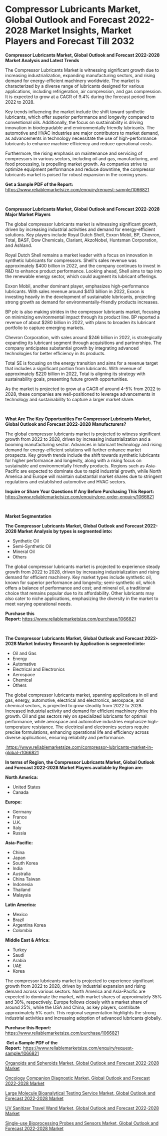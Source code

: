 <p><h1>Compressor Lubricants Market, Global Outlook and Forecast 2022-2028 Market Insights, Market Players and Forecast Till 2032</h1></p><p><strong>Compressor Lubricants Market, Global Outlook and Forecast 2022-2028 Market Analysis and Latest Trends</strong></p>
<p><p>The Compressor Lubricants Market is witnessing significant growth due to increasing industrialization, expanding manufacturing sectors, and rising demand for energy-efficient machinery worldwide. The market is characterized by a diverse range of lubricants designed for various applications, including refrigeration, air compression, and gas compression. It is expected to grow at a CAGR of 9.4% during the forecast period from 2022 to 2028.</p><p>Key trends influencing the market include the shift toward synthetic lubricants, which offer superior performance and longevity compared to conventional oils. Additionally, the focus on sustainability is driving innovation in biodegradable and environmentally friendly lubricants. The automotive and HVAC industries are major contributors to market demand, as advancements in technology necessitate the use of high-performance lubricants to enhance machine efficiency and reduce operational costs. </p><p>Furthermore, the rising emphasis on maintenance and servicing of compressors in various sectors, including oil and gas, manufacturing, and food processing, is propelling market growth. As companies strive to optimize equipment performance and reduce downtime, the compressor lubricants market is poised for robust expansion in the coming years.</p></p>
<p><strong>Get a Sample PDF of the Report:&nbsp;</strong> <a href="https://www.reliablemarketsize.com/enquiry/request-sample/1066821?utm_campaign=2176&utm_medium=2&utm_source=Github&utm_content=ia&utm_term=21032025&utm_id=compressor-lubricants-market-global-outlook-and-forecast-2022-2028">https://www.reliablemarketsize.com/enquiry/request-sample/1066821</a></p>
<p>&nbsp;</p>
<p><strong>Compressor Lubricants Market, Global Outlook and Forecast 2022-2028 Major Market Players</strong></p>
<p><p>The global compressor lubricants market is witnessing significant growth, driven by increasing industrial activities and demand for energy-efficient solutions. Key players include Royal Dutch Shell, Exxon Mobil, BP, Chevron, Total, BASF, Dow Chemicals, Clariant, AkzoNobel, Huntsman Corporation, and Ashland.</p><p>Royal Dutch Shell remains a market leader with a focus on innovation in synthetic lubricants for compressors. Shell's sales revenue was approximately $400 billion in 2022, and the company continues to invest in R&D to enhance product performance. Looking ahead, Shell aims to tap into the renewable energy sector, which could augment its lubricant offerings.</p><p>Exxon Mobil, another dominant player, emphasizes high-performance lubricants. With sales revenue around $413 billion in 2022, Exxon is investing heavily in the development of sustainable lubricants, projecting strong growth as demand for environmentally-friendly products increases.</p><p>BP plc is also making strides in the compressor lubricants market, focusing on minimizing environmental impact through its product line. BP reported a revenue of about $280 billion in 2022, with plans to broaden its lubricant portfolio to capture emerging markets.</p><p>Chevron Corporation, with sales around $246 billion in 2022, is strategically expanding its lubricant segment through acquisitions and partnerships. The company anticipates substantial growth by integrating advanced technologies for better efficiency in its products.</p><p>Total SE is focusing on the energy transition and aims for a revenue target that includes a significant portion from lubricants. With revenue of approximately $220 billion in 2022, Total is aligning its strategy with sustainability goals, presenting future growth opportunities.</p><p>As the market is projected to grow at a CAGR of around 4-5% from 2022 to 2028, these companies are well-positioned to leverage advancements in technology and sustainability to capture a larger market share.</p></p>
<p>&nbsp;</p>
<p><strong>What Are The Key Opportunities For Compressor Lubricants Market, Global Outlook and Forecast 2022-2028 Manufacturers?</strong></p>
<p><p>The global compressor lubricants market is projected to witness significant growth from 2022 to 2028, driven by increasing industrialization and a booming manufacturing sector. Advances in lubricant technology and rising demand for energy-efficient solutions will further enhance market prospects. Key growth trends include the shift towards synthetic lubricants for higher performance and longevity, along with a rising focus on sustainable and environmentally friendly products. Regions such as Asia-Pacific are expected to dominate due to rapid industrial growth, while North America and Europe will maintain substantial market shares due to stringent regulations and established automotive and HVAC sectors.</p></p>
<p><strong>Inquire or Share Your Questions If Any Before Purchasing This Report:</strong> <a href="https://www.reliablemarketsize.com/enquiry/pre-order-enquiry/1066821?utm_campaign=2176&utm_medium=2&utm_source=Github&utm_content=ia&utm_term=21032025&utm_id=compressor-lubricants-market-global-outlook-and-forecast-2022-2028">https://www.reliablemarketsize.com/enquiry/pre-order-enquiry/1066821</a></p>
<p>&nbsp;</p>
<p><strong>Market Segmentation</strong></p>
<p><strong>The Compressor Lubricants Market, Global Outlook and Forecast 2022-2028 Market Analysis by types is segmented into:</strong></p>
<p><ul><li>Synthetic Oil</li><li>Semi-Synthetic Oil</li><li>Mineral Oil</li><li>Others</li></ul></p>
<p><p>The global compressor lubricants market is projected to experience steady growth from 2022 to 2028, driven by increasing industrialization and rising demand for efficient machinery. Key market types include synthetic oil, known for superior performance and longevity; semi-synthetic oil, which offers a balance of performance and cost; and mineral oil, a traditional choice that remains popular due to its affordability. Other lubricants may also cater to niche applications, emphasizing the diversity in the market to meet varying operational needs.</p></p>
<p><strong>Purchase this Report:&nbsp;</strong><a href="https://www.reliablemarketsize.com/purchase/1066821?utm_campaign=2176&utm_medium=2&utm_source=Github&utm_content=ia&utm_term=21032025&utm_id=compressor-lubricants-market-global-outlook-and-forecast-2022-2028">https://www.reliablemarketsize.com/purchase/1066821</a></p>
<p>&nbsp;</p>
<p><strong>The Compressor Lubricants Market, Global Outlook and Forecast 2022-2028 Market Industry Research by Application is segmented into:</strong></p>
<p><ul><li>Oil and Gas</li><li>Energy</li><li>Automative</li><li>Electrical and Electronics</li><li>Aerospace</li><li>Chemical</li><li>Others</li></ul></p>
<p><p>The global compressor lubricants market, spanning applications in oil and gas, energy, automotive, electrical and electronics, aerospace, and chemical sectors, is projected to grow steadily from 2022 to 2028. Increased industrial activity and demand for efficient machinery drive this growth. Oil and gas sectors rely on specialized lubricants for optimal performance, while aerospace and automotive industries emphasize high-temperature resistance. The electrical and electronics sectors require precise formulations, enhancing operational life and efficiency across diverse applications, ensuring reliability and performance.</p></p>
<p><a href="https://www.reliablemarketsize.com/compressor-lubricants-market-in-global-r1066821?utm_campaign=2176&utm_medium=2&utm_source=Github&utm_content=ia&utm_term=21032025&utm_id=compressor-lubricants-market-global-outlook-and-forecast-2022-2028">&nbsp;https://www.reliablemarketsize.com/compressor-lubricants-market-in-global-r1066821</a></p>
<p><strong>In terms of Region, the Compressor Lubricants Market, Global Outlook and Forecast 2022-2028 Market Players available by Region are:</strong></p>
<p>
    <p> <strong> North America: </strong>
        <ul>
            <li>United States</li>
            <li>Canada</li>
        </ul>
        </p> 
    <p> <strong> Europe: </strong>
        <ul>
            <li>Germany</li>
            <li>France</li>
            <li>U.K.</li>
            <li>Italy</li>
            <li>Russia</li>
        </ul>
        </p> 
    <p> <strong> Asia-Pacific: </strong>
        <ul>
            <li>China</li>
            <li>Japan</li>
            <li>South Korea</li>
            <li>India</li>
            <li>Australia</li>
            <li>China Taiwan</li>
            <li>Indonesia</li>
            <li>Thailand</li>
            <li>Malaysia</li>
        </ul>
        </p> 
    <p> <strong> Latin America: </strong>
        <ul>
            <li>Mexico</li>
            <li>Brazil</li>
            <li>Argentina Korea</li>
            <li>Colombia</li>
        </ul>
        </p> 
    <p> <strong> Middle East & Africa: </strong>
        <ul>
            <li>Turkey</li>
            <li>Saudi</li>
            <li>Arabia</li>
            <li>UAE</li>
            <li>Korea</li>
        </ul>
    </p>
    </p>
<p><p>The compressor lubricants market is projected to experience significant growth from 2022 to 2028, driven by industrial expansion and rising demand across various sectors. North America and Asia-Pacific are expected to dominate the market, with market shares of approximately 35% and 30%, respectively. Europe follows closely with a market share of around 25%, while the USA and China, as key players, contribute approximately 5% each. This regional segmentation highlights the strong industrial activities and increasing adoption of advanced lubricants globally.</p></p>
<p><strong>Purchase this Report: </strong><a href="https://www.reliablemarketsize.com/purchase/1066821?utm_campaign=2176&utm_medium=2&utm_source=Github&utm_content=ia&utm_term=21032025&utm_id=compressor-lubricants-market-global-outlook-and-forecast-2022-2028">https://www.reliablemarketsize.com/purchase/1066821</a></p>
<p>&nbsp;<strong>Get a Sample PDF of the Report:&nbsp;&nbsp;</strong><a href="https://www.reliablemarketsize.com/enquiry/request-sample/1066821?utm_campaign=2176&utm_medium=2&utm_source=Github&utm_content=ia&utm_term=21032025&utm_id=compressor-lubricants-market-global-outlook-and-forecast-2022-2028">https://www.reliablemarketsize.com/enquiry/request-sample/1066821</a></p>
<p><strong></strong></p>
<p><p><a href="https://github.com/zanoligarav/Market-Research-Report-List-1/blob/main/organoids-and-spheroids-market-global-outlook-and-forecast-2022-2028-market.md?utm_campaign=2176&utm_medium=2&utm_source=Github&utm_content=ia&utm_term=21032025&utm_id=compressor-lubricants-market-global-outlook-and-forecast-2022-2028">Organoids and Spheroids Market, Global Outlook and Forecast 2022-2028 Market</a></p><p><a href="https://github.com/deyniphytic/Market-Research-Report-List-1/blob/main/oncology-companion-diagnostic-market-global-outlook-and-forecast-2022-2028-market.md?utm_campaign=2176&utm_medium=2&utm_source=Github&utm_content=ia&utm_term=21032025&utm_id=compressor-lubricants-market-global-outlook-and-forecast-2022-2028">Oncology Companion Diagnostic Market, Global Outlook and Forecast 2022-2028 Market</a></p><p><a href="https://github.com/qetelosooya/Market-Research-Report-List-1/blob/main/large-molecule-bioanalytical-testing-service-market-global-outlook-and-forecast-2022-2028-market.md?utm_campaign=2176&utm_medium=2&utm_source=Github&utm_content=ia&utm_term=21032025&utm_id=compressor-lubricants-market-global-outlook-and-forecast-2022-2028">Large Molecule Bioanalytical Testing Service Market, Global Outlook and Forecast 2022-2028 Market</a></p><p><a href="https://github.com/haaszgettre6/Market-Research-Report-List-1/blob/main/uv-sanitizer-travel-wand-market-global-outlook-and-forecast-2022-2028-market.md?utm_campaign=2176&utm_medium=2&utm_source=Github&utm_content=ia&utm_term=21032025&utm_id=compressor-lubricants-market-global-outlook-and-forecast-2022-2028">UV Sanitizer Travel Wand Market, Global Outlook and Forecast 2022-2028 Market</a></p><p><a href="https://github.com/curinbucan9/Market-Research-Report-List-1/blob/main/single-use-bioprocessing-probes-and-sensors-market-global-outlook-and-forecast-2022-2028-market.md?utm_campaign=2176&utm_medium=2&utm_source=Github&utm_content=ia&utm_term=21032025&utm_id=compressor-lubricants-market-global-outlook-and-forecast-2022-2028">Single-use Bioprocessing Probes and Sensors Market, Global Outlook and Forecast 2022-2028 Market</a></p></p>